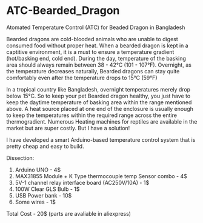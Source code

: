 # ATC-Bearded_Dragon
Atomated Temperature Control (ATC) for Beaded Dragon in Bangladesh

Bearded dragons are cold-blooded animals who are unable to digest consumed food without proper heat.  When a bearded dragon is kept in a captitive environment, it is a must to ensure a temperature gradient (hot/basking end, cold end). During the day, temperature of the basking area should always remain between 38 - 42°C (101 - 107°F). Overnight, as the temperature decreases naturally, Bearded dragons can stay quite comfortably even after the temperature drops to 15°C (59°F)

In a tropical country like Bangladesh, overnight temperatures merely drop below 15°C. So to keep your pet Bearded dragon healthy, you just have to keep the daytime temperature of basking area within the range mentioned above. A heat source placed at one end of the enclosure is usually enough to keep the temperatures within the required range across the entire thermogradient. Numerous Heating machines for reptiles are available in the market but are super costly. But I have a solution!

I have developed a smart Arduino-based temperature control system that is pretty cheap and easy to build.

Dissection:
1. Arduino UNO - 4$
2. MAX31855 Module + K Type thermocouple temp Sensor combo - 4$
3. 5V-1 channel relay interface board (AC250V/10A) - 1$
4. 100W Clear GLS Bulb - 1$
5. USB Power bank - 10$
6. Some wires - 1$

Total Cost - 20$ (parts are avaliable in aliexpress)

